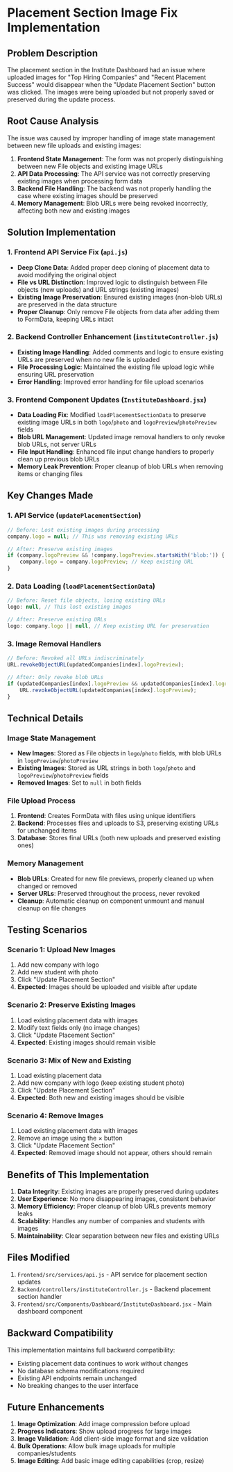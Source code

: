 # Placement Section Image Fix Implementation

## Problem Description
The placement section in the Institute Dashboard had an issue where uploaded images for "Top Hiring Companies" and "Recent Placement Success" would disappear when the "Update Placement Section" button was clicked. The images were being uploaded but not properly saved or preserved during the update process.

## Root Cause Analysis
The issue was caused by improper handling of image state management between new file uploads and existing images:

1. **Frontend State Management**: The form was not properly distinguishing between new File objects and existing image URLs
2. **API Data Processing**: The API service was not correctly preserving existing images when processing form data
3. **Backend File Handling**: The backend was not properly handling the case where existing images should be preserved
4. **Memory Management**: Blob URLs were being revoked incorrectly, affecting both new and existing images

## Solution Implementation

### 1. Frontend API Service Fix (`api.js`)
- **Deep Clone Data**: Added proper deep cloning of placement data to avoid modifying the original object
- **File vs URL Distinction**: Improved logic to distinguish between File objects (new uploads) and URL strings (existing images)
- **Existing Image Preservation**: Ensured existing images (non-blob URLs) are preserved in the data structure
- **Proper Cleanup**: Only remove File objects from data after adding them to FormData, keeping URLs intact

### 2. Backend Controller Enhancement (`instituteController.js`)
- **Existing Image Handling**: Added comments and logic to ensure existing URLs are preserved when no new file is uploaded
- **File Processing Logic**: Maintained the existing file upload logic while ensuring URL preservation
- **Error Handling**: Improved error handling for file upload scenarios

### 3. Frontend Component Updates (`InstituteDashboard.jsx`)
- **Data Loading Fix**: Modified `loadPlacementSectionData` to preserve existing image URLs in both `logo`/`photo` and `logoPreview`/`photoPreview` fields
- **Blob URL Management**: Updated image removal handlers to only revoke blob URLs, not server URLs
- **File Input Handling**: Enhanced file input change handlers to properly clean up previous blob URLs
- **Memory Leak Prevention**: Proper cleanup of blob URLs when removing items or changing files

## Key Changes Made

### 1. API Service (`updatePlacementSection`)
```javascript
// Before: Lost existing images during processing
company.logo = null; // This was removing existing URLs

// After: Preserve existing images
if (company.logoPreview && !company.logoPreview.startsWith('blob:')) {
    company.logo = company.logoPreview; // Keep existing URL
}
```

### 2. Data Loading (`loadPlacementSectionData`)
```javascript
// Before: Reset file objects, losing existing URLs
logo: null, // This lost existing images

// After: Preserve existing URLs
logo: company.logo || null, // Keep existing URL for preservation
```

### 3. Image Removal Handlers
```javascript
// Before: Revoked all URLs indiscriminately
URL.revokeObjectURL(updatedCompanies[index].logoPreview);

// After: Only revoke blob URLs
if (updatedCompanies[index].logoPreview && updatedCompanies[index].logoPreview.startsWith('blob:')) {
    URL.revokeObjectURL(updatedCompanies[index].logoPreview);
}
```

## Technical Details

### Image State Management
- **New Images**: Stored as File objects in `logo`/`photo` fields, with blob URLs in `logoPreview`/`photoPreview`
- **Existing Images**: Stored as URL strings in both `logo`/`photo` and `logoPreview`/`photoPreview` fields
- **Removed Images**: Set to `null` in both fields

### File Upload Process
1. **Frontend**: Creates FormData with files using unique identifiers
2. **Backend**: Processes files and uploads to S3, preserving existing URLs for unchanged items
3. **Database**: Stores final URLs (both new uploads and preserved existing ones)

### Memory Management
- **Blob URLs**: Created for new file previews, properly cleaned up when changed or removed
- **Server URLs**: Preserved throughout the process, never revoked
- **Cleanup**: Automatic cleanup on component unmount and manual cleanup on file changes

## Testing Scenarios

### Scenario 1: Upload New Images
1. Add new company with logo
2. Add new student with photo
3. Click "Update Placement Section"
4. **Expected**: Images should be uploaded and visible after update

### Scenario 2: Preserve Existing Images
1. Load existing placement data with images
2. Modify text fields only (no image changes)
3. Click "Update Placement Section"
4. **Expected**: Existing images should remain visible

### Scenario 3: Mix of New and Existing
1. Load existing placement data
2. Add new company with logo (keep existing student photo)
3. Click "Update Placement Section"
4. **Expected**: Both new and existing images should be visible

### Scenario 4: Remove Images
1. Load existing placement data with images
2. Remove an image using the × button
3. Click "Update Placement Section"
4. **Expected**: Removed image should not appear, others should remain

## Benefits of This Implementation

1. **Data Integrity**: Existing images are properly preserved during updates
2. **User Experience**: No more disappearing images, consistent behavior
3. **Memory Efficiency**: Proper cleanup of blob URLs prevents memory leaks
4. **Scalability**: Handles any number of companies and students with images
5. **Maintainability**: Clear separation between new files and existing URLs

## Files Modified

1. `Frontend/src/services/api.js` - API service for placement section updates
2. `Backend/controllers/instituteController.js` - Backend placement section handler
3. `Frontend/src/Components/Dashboard/InstituteDashboard.jsx` - Main dashboard component

## Backward Compatibility

This implementation maintains full backward compatibility:
- Existing placement data continues to work without changes
- No database schema modifications required
- Existing API endpoints remain unchanged
- No breaking changes to the user interface

## Future Enhancements

1. **Image Optimization**: Add image compression before upload
2. **Progress Indicators**: Show upload progress for large images
3. **Image Validation**: Add client-side image format and size validation
4. **Bulk Operations**: Allow bulk image uploads for multiple companies/students
5. **Image Editing**: Add basic image editing capabilities (crop, resize)